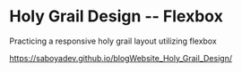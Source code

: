 # Holy Grail Design -- Flexbox
Practicing a responsive holy grail layout utilizing flexbox

https://saboyadev.github.io/blogWebsite_Holy_Grail_Design/
